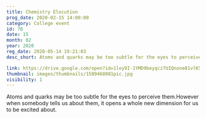 ```yaml
---
title: Chemistry Elocution
prog_date: 2020-02-15 14:00:00
category: College event
id: 70
date: 15
month: 02
year: 2020
reg_date: 2020-05-14 19:21:03
desc_short: Atoms and quarks may be too subtle for the eyes to perceive them.However when somebody tells us about them, it opens a whole new dimension for us to be excited about.

link: https://drive.google.com/open?id=1loy9I-1YMD9beyqcz7UIQnone81vlK5-
thumbnail: images/thumbnails/1589468081pic.jpg
visibility: 1
---
```


Atoms and quarks may be too subtle for the eyes to perceive them.However when somebody tells us about them, it opens a whole new dimension for us to be excited about.
